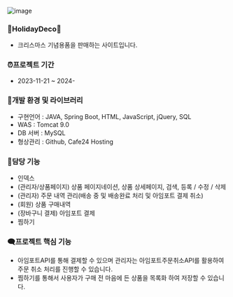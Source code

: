 

![image](https://github.com/bbooom2/HolidayDeco/assets/118744207/de460bf3-74c2-4512-949e-2afe448b35e9)

### 🎄HolidayDeco🎄
- 크리스마스 기념용품을 판매하는 사이트입니다. 


### ⏰프로젝트 기간 
- 2023-11-21 ~ 2024-
  

### 📂개발 환경 및 라이브러리 
- 구현언어 : JAVA, Spring Boot, HTML, JavaScript, jQuery, SQL
- WAS : Tomcat 9.0
- DB 서버 : MySQL
- 형상관리 : Github, Cafe24 Hosting
  

### 🎀담당 기능 
- 인덱스
- (관리자/상품페이지) 상품 페이지네이션, 상품 상세페이지, 검색, 등록 / 수정 / 삭제
- (관리자) 주문 내역 관리(배송 중 및 배송완료 처리 및 아임포트 결제 취소)
- (회원) 상품 구매내역 
- (장바구니 결제) 아임포트 결제
- 찜하기

### 🗨️프로젝트 핵심 기능 
- 아임포트API를 통해 결제할 수 있으며 관리자는 아임포트주문취소API를 활용하여 주문 취소 처리를 진행할 수 있습니다.
- 찜하기를 통해서 사용자가 구매 전 마음에 든 상품을 목록화 하여 저장할 수 있습니다. 
